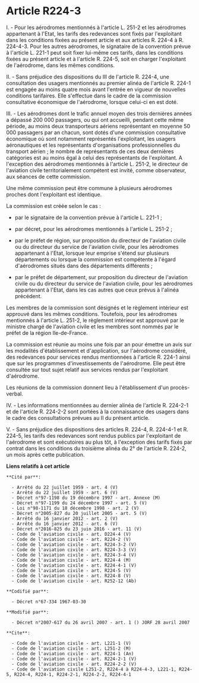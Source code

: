 # Article R224-3

I. - Pour les aérodromes mentionnés à l'article L. 251-2 et les aérodromes appartenant à l'Etat, les tarifs des redevances
sont fixés par l'exploitant dans les conditions fixées au présent article et aux articles R. 224-4 à R. 224-4-3. Pour les
autres aérodromes, le signataire de la convention prévue à l'article L. 221-1 peut soit fixer lui-même ces tarifs, dans les
conditions fixées au présent article et à l'article R. 224-5, soit en charger l'exploitant de l'aérodrome, dans les mêmes
conditions.

II. - Sans préjudice des dispositions du III de l'article R. 224-4, une consultation des usagers mentionnés au premier alinéa
de l'article R. 224-1 est engagée au moins quatre mois avant l'entrée en vigueur de nouvelles conditions tarifaires. Elle
s'effectue dans le cadre de la commission consultative économique de l'aérodrome, lorsque celui-ci en est doté.

III. - Les aérodromes dont le trafic annuel moyen des trois dernières années a dépassé 200 000 passagers, ou qui ont
accueilli, pendant cette même période, au moins deux transporteurs aériens représentant en moyenne 50 000 passagers par an
chacun, sont dotés d'une commission consultative économique où sont notamment représentés l'exploitant, les usagers
aéronautiques et les représentants d'organisations professionnelles du transport aérien ; le nombre de représentants de ces
deux dernières catégories est au moins égal à celui des représentants de l'exploitant. A l'exception des aérodromes
mentionnés à l'article L. 251-2, le directeur de l'aviation civile territorialement compétent est invité, comme observateur,
aux séances de cette commission.

Une même commission peut être commune à plusieurs aérodromes proches dont l'exploitant est identique.

La commission est créée selon le cas :

- par le signataire de la convention prévue à l'article L. 221-1 ;

- par décret, pour les aérodromes mentionnés à l'article L. 251-2 ;

- par le préfet de région, sur proposition du directeur de l'aviation civile ou du directeur du service de l'aviation civile,
pour les aérodromes appartenant à l'Etat, lorsque leur emprise s'étend sur plusieurs départements ou lorsque la commission
est compétente à l'égard d'aérodromes situés dans des départements différents ;

- par le préfet de département, sur proposition du directeur de l'aviation civile ou du directeur du service de l'aviation
civile, pour les aérodromes appartenant à l'Etat, dans les cas autres que ceux prévus à l'alinéa précédent.

Les membres de la commission sont désignés et le règlement intérieur est approuvé dans les mêmes conditions. Toutefois, pour
les aérodromes mentionnés à l'article L. 251-2, le règlement intérieur est approuvé par le ministre chargé de l'aviation
civile et les membres sont nommés par le préfet de la région Ile-de-France.

La commission est réunie au moins une fois par an pour émettre un avis sur les modalités d'établissement et d'application,
sur l'aérodrome considéré, des redevances pour services rendus mentionnées à l'article R. 224-1 ainsi que sur les programmes
d'investissements de l'aérodrome. Elle peut être consultée sur tout sujet relatif aux services rendus par l'exploitant
d'aérodrome.

Les réunions de la commission donnent lieu à l'établissement d'un procès-verbal.

IV. - Les informations mentionnées au dernier alinéa de l'article R. 224-2-1 et de l'article R. 224-2-2 sont portées à la
connaissance des usagers dans le cadre des consultations prévues au II du présent article.

V. - Sans préjudice des dispositions des articles R. 224-4, R. 224-4-1 et R. 224-5, les tarifs des redevances sont rendus
publics par l'exploitant de l'aérodrome et sont exécutoires au plus tôt, à l'exception des tarifs fixés par contrat dans les
conditions du troisième alinéa du 2° de l'article R. 224-2, un mois après cette publication.

**Liens relatifs à cet article**

	**Cité par**:

	  - Arrêté du 22 juillet 1959 - art. 4 (V)
	  - Arrêté du 22 juillet 1959 - art. 6 (V)
	  - Décret n°97-1198 du 19 décembre 1997 - art. Annexe (M)
	  - Décret n°97-1199 du 24 décembre 1997 - art. 5 (V)
	  - Loi n°98-1171 du 18 décembre 1998 - art. 2 (V)
	  - Décret n°2005-827 du 20 juillet 2005 - art. 5 (V)
	  - Arrêté du 16 janvier 2012 - art. 2 (V)
	  - Arrêté du 16 janvier 2012 - art. 6 (V)
	  - Décret n°2016-825 du 23 juin 2016 - art. 11 (V)
	  - Code de l'aviation civile - art. D224-4 (V)
	  - Code de l'aviation civile - art. R224-2 (V)
	  - Code de l'aviation civile - art. R224-3-2 (V)
	  - Code de l'aviation civile - art. R224-3-3 (V)
	  - Code de l'aviation civile - art. R224-3-4 (V)
	  - Code de l'aviation civile - art. R224-4 (M)
	  - Code de l'aviation civile - art. R224-4-1 (V)
	  - Code de l'aviation civile - art. R224-5 (V)
	  - Code de l'aviation civile - art. R224-8 (V)
	  - Code de l'aviation civile - art. R252-12 (Ab)

	**Codifié par**:

	  - Décret n°67-334 1967-03-30

	**Modifié par**:

	  - Décret n°2007-617 du 26 avril 2007 - art. 1 () JORF 28 avril 2007

	**Cite**:

	  - Code de l'aviation civile - art. L221-1 (V)
	  - Code de l'aviation civile - art. L251-2 (M)
	  - Code de l'aviation civile - art. R224-1 (An)
	  - Code de l'aviation civile - art. R224-2-1 (V)
	  - Code de l'aviation civile - art. R224-2-2 (V)
	  - Code de l'aviation civile L251-2, R224-4 à R224-4-3, L221-1, R224-5, R224-4, R224-1, R224-2-1, R224-2-2, R224-4-1
